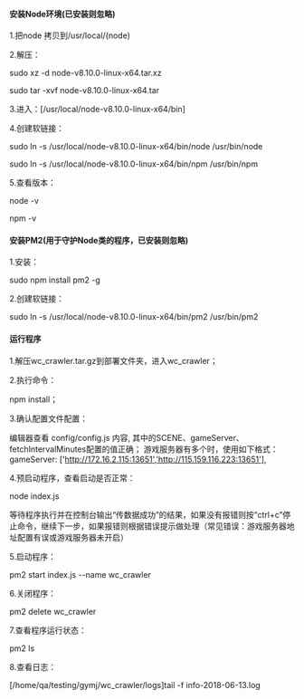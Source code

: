 #### 安装Node环境(已安装则忽略)
1.把node   拷贝到/usr/local/(node)

2.解压：

sudo xz -d node-v8.10.0-linux-x64.tar.xz

sudo tar -xvf node-v8.10.0-linux-x64.tar   

3.进入：[/usr/local/node-v8.10.0-linux-x64/bin]

4.创建软链接：

sudo ln -s /usr/local/node-v8.10.0-linux-x64/bin/node /usr/bin/node

sudo ln -s /usr/local/node-v8.10.0-linux-x64/bin/npm /usr/bin/npm

5.查看版本：

node -v

npm -v

#### 安装PM2(用于守护Node类的程序，已安装则忽略)

1.安装：

sudo npm install pm2 -g

2.创建软链接：

sudo ln -s /usr/local/node-v8.10.0-linux-x64/bin/pm2 /usr/bin/pm2
		
#### 运行程序		

1.解压wc_crawler.tar.gz到部署文件夹，进入wc_crawler；

2.执行命令：

npm install；

3.确认配置文件配置：

编辑器查看 config/config.js 内容, 其中的SCENE、gameServer、fetchIntervalMinutes配置的值正确；
游戏服务器有多个时，使用如下格式：
gameServer: ['http://172.16.2.115:13651','http://115.159.116.223:13651'],

4.预启动程序，查看启动是否正常：

node index.js

等待程序执行并在控制台输出“传数据成功”的结果，如果没有报错则按“ctrl+c”停止命令，继续下一步，如果报错则根据错误提示做处理（常见错误：游戏服务器地址配置有误或游戏服务器未开启）

5.启动程序：

pm2 start index.js --name wc_crawler 

6.关闭程序：

pm2 delete wc_crawler

7.查看程序运行状态：

pm2 ls

8.查看日志：

[/home/qa/testing/gymj/wc_crawler/logs]tail -f info-2018-06-13.log 
